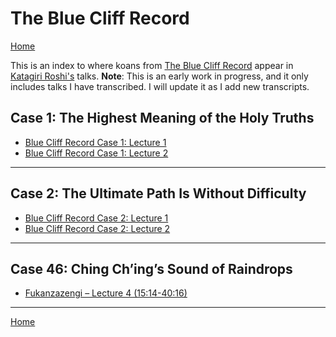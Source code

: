 # The Blue Cliff Record

[Home](index.md)

This is an index to where koans from [The Blue Cliff Record](glossary#blue-cliff-record) appear in [Katagiri Roshi's](glossary#katagiri) talks. **Note**: This is an early work in progress, and it only includes talks I have transcribed. I will update it as I add new transcripts.

<a name="case-1"></a>
## Case 1: The Highest Meaning of the Holy Truths

- [Blue Cliff Record Case 1: Lecture 1](1979-11-17-BlueCliffRecordCase1Lecture1#0)
- [Blue Cliff Record Case 1: Lecture 2](1979-11-18-BlueCliffRecordCase1Lecture2#0)

-------

<a name="case-2"></a>
## Case 2: The Ultimate Path Is Without Difficulty

- [Blue Cliff Record Case 2: Lecture 1](1980-01-19-BlueCliffRecordCase2Lecture1#0)
- [Blue Cliff Record Case 2: Lecture 2](1979-11-18-BlueCliffRecordCase1Lecture2#0)

-------

<a name="case-46"></a>
## Case 46: Ching Ch’ing’s Sound of Raindrops

- [Fukanzazengi – Lecture 4 (15:14-40:16)](1979-06-12-Fukanzazengi-Lecture4#1514)

-------

[Home](index.md)
